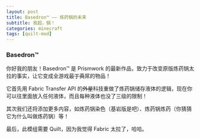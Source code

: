 ```yaml
---
layout: post
title: Basedron™ —— 炼药锅的未来
subtitle: 我超，锅！
categories: minecraft
tags: [quilt-mod]
---
```


### Basedron™

你好我的朋友！Basedron™ 是 Prismwork 的最新作品，致力于改变原版炼药锅太拉的事实，让它变成全游戏最~~丁真~~屌的物品！

它首先用 Fabric Transfer API 的~~外星~~科技重做了炼药锅储存液体的逻辑，现在你可以往里面放入任何液体，而且每种液体也没了三级的限制！

其次我们还将添加更多内容，如炼药锅染色（基岩版是吧）、炼药锅炼药（你猜猜它为什么叫做炼药锅）等！

最后，此模组需要 Quilt，因为我觉得 Fabric 太拉了，哈哈。
